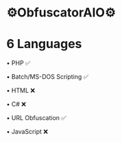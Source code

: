 # ⚙️ObfuscatorAIO⚙️

# 6 Languages
<p>• PHP ✅</p>
<p>• Batch/MS-DOS Scripting ✅</p>
<p>• HTML ❌</p>
<p>• C# ❌</p>
<p>• URL Obfuscation ✅</p>
<p>• JavaScript ❌</p>
